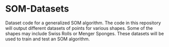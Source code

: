 # SOM-Datasets
Dataset code for a generalized SOM algorithm. The code in this repository will output different datasets of points for various shapes.
Some of the shapes may include Swiss Rolls or Menger Sponges. These datasets will be used to train and test an SOM algorithm.
